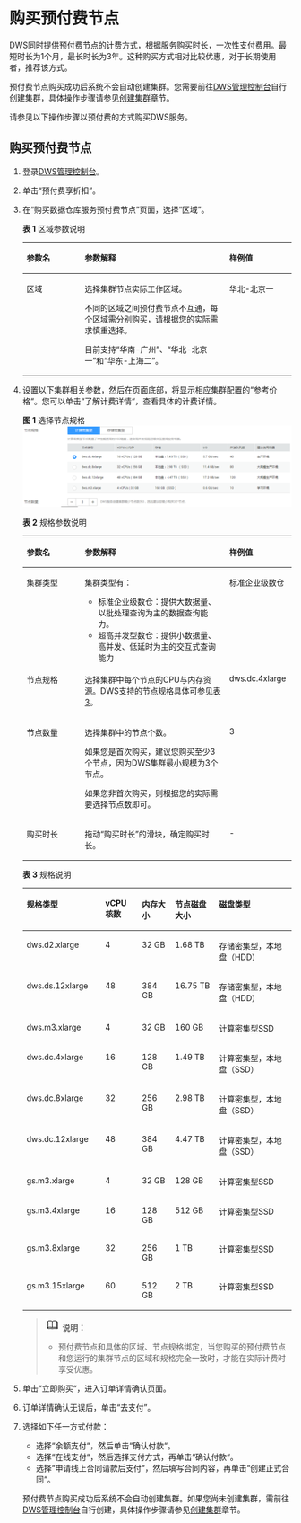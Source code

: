 # 购买预付费节点<a name="dws_01_0138"></a>

DWS同时提供预付费节点的计费方式，根据服务购买时长，一次性支付费用。最短时长为1个月，最长时长为3年。这种购买方式相对比较优惠，对于长期使用者，推荐该方式。

预付费节点购买成功后系统不会自动创建集群。您需要前往[DWS管理控制台](https://console.huaweicloud.com/dws)自行创建集群，具体操作步骤请参见[创建集群](创建集群.md)章节。

请参见以下操作步骤以预付费的方式购买DWS服务。

## 购买预付费节点<a name="zh-cn_topic_0106894116_section1114965674118"></a>

1.  登录[DWS管理控制台](https://console.huaweicloud.com/dws)。
2.  单击“预付费享折扣”。
3.  在“购买数据仓库服务预付费节点”页面，选择“区域”。

    **表 1**  区域参数说明

    <a name="zh-cn_topic_0106894116_table214213566363"></a>
    <table><thead align="left"><tr id="zh-cn_topic_0106894116_row191411656123611"><th class="cellrowborder" valign="top" width="21.62%" id="mcps1.2.4.1.1"><p id="zh-cn_topic_0106894116_p161411856153618"><a name="zh-cn_topic_0106894116_p161411856153618"></a><a name="zh-cn_topic_0106894116_p161411856153618"></a><strong id="zh-cn_topic_0106894116_b314125603616"><a name="zh-cn_topic_0106894116_b314125603616"></a><a name="zh-cn_topic_0106894116_b314125603616"></a>参数名</strong></p>
    </th>
    <th class="cellrowborder" valign="top" width="53.76%" id="mcps1.2.4.1.2"><p id="zh-cn_topic_0106894116_p514175653611"><a name="zh-cn_topic_0106894116_p514175653611"></a><a name="zh-cn_topic_0106894116_p514175653611"></a><strong id="zh-cn_topic_0106894116_b17141135693614"><a name="zh-cn_topic_0106894116_b17141135693614"></a><a name="zh-cn_topic_0106894116_b17141135693614"></a>参数解释</strong></p>
    </th>
    <th class="cellrowborder" valign="top" width="24.62%" id="mcps1.2.4.1.3"><p id="zh-cn_topic_0106894116_p1714115619363"><a name="zh-cn_topic_0106894116_p1714115619363"></a><a name="zh-cn_topic_0106894116_p1714115619363"></a><strong id="zh-cn_topic_0106894116_b14141125653610"><a name="zh-cn_topic_0106894116_b14141125653610"></a><a name="zh-cn_topic_0106894116_b14141125653610"></a>样例值</strong></p>
    </th>
    </tr>
    </thead>
    <tbody><tr id="zh-cn_topic_0106894116_row13142135610364"><td class="cellrowborder" valign="top" width="21.62%" headers="mcps1.2.4.1.1 "><p id="zh-cn_topic_0106894116_p514111565361"><a name="zh-cn_topic_0106894116_p514111565361"></a><a name="zh-cn_topic_0106894116_p514111565361"></a>区域</p>
    </td>
    <td class="cellrowborder" valign="top" width="53.76%" headers="mcps1.2.4.1.2 "><p id="zh-cn_topic_0106894116_p15141456143615"><a name="zh-cn_topic_0106894116_p15141456143615"></a><a name="zh-cn_topic_0106894116_p15141456143615"></a>选择集群节点实际工作区域。</p>
    <p id="zh-cn_topic_0106894116_p914117566366"><a name="zh-cn_topic_0106894116_p914117566366"></a><a name="zh-cn_topic_0106894116_p914117566366"></a>不同的区域之间预付费节点不互通，每个区域需分别购买，请根据您的实际需求慎重选择。</p>
    <p id="zh-cn_topic_0106894116_p101411756163614"><a name="zh-cn_topic_0106894116_p101411756163614"></a><a name="zh-cn_topic_0106894116_p101411756163614"></a>目前支持<span class="parmvalue" id="zh-cn_topic_0106894116_parmvalue18209184514507"><a name="zh-cn_topic_0106894116_parmvalue18209184514507"></a><a name="zh-cn_topic_0106894116_parmvalue18209184514507"></a>“华南-广州”</span>、<span class="parmvalue" id="zh-cn_topic_0106894116_parmvalue1521395020187"><a name="zh-cn_topic_0106894116_parmvalue1521395020187"></a><a name="zh-cn_topic_0106894116_parmvalue1521395020187"></a>“华北-北京一”</span>和<span class="parmvalue" id="zh-cn_topic_0106894116_parmvalue1416913716192"><a name="zh-cn_topic_0106894116_parmvalue1416913716192"></a><a name="zh-cn_topic_0106894116_parmvalue1416913716192"></a>“华东-上海二”</span>。</p>
    </td>
    <td class="cellrowborder" valign="top" width="24.62%" headers="mcps1.2.4.1.3 "><p id="zh-cn_topic_0106894116_p8142056173611"><a name="zh-cn_topic_0106894116_p8142056173611"></a><a name="zh-cn_topic_0106894116_p8142056173611"></a>华北-北京一</p>
    </td>
    </tr>
    </tbody>
    </table>

4.  设置以下集群相关参数，然后在页面底部，将显示相应集群配置的“参考价格“。您可以单击“了解计费详情“，查看具体的计费详情。

    **图 1**  选择节点规格<a name="zh-cn_topic_0106894116_fig27839064163334"></a>  
    ![](figures/选择节点规格.png "选择节点规格")

    **表 2**  规格参数说明

    <a name="zh-cn_topic_0106894116_table1151432214417"></a>
    <table><thead align="left"><tr id="zh-cn_topic_0106894116_row6531322154416"><th class="cellrowborder" valign="top" width="21.62%" id="mcps1.2.4.1.1"><p id="zh-cn_topic_0106894116_p1253632217444"><a name="zh-cn_topic_0106894116_p1253632217444"></a><a name="zh-cn_topic_0106894116_p1253632217444"></a><strong id="zh-cn_topic_0106894116_b7538102234418"><a name="zh-cn_topic_0106894116_b7538102234418"></a><a name="zh-cn_topic_0106894116_b7538102234418"></a>参数名</strong></p>
    </th>
    <th class="cellrowborder" valign="top" width="53.76%" id="mcps1.2.4.1.2"><p id="zh-cn_topic_0106894116_p145421622164418"><a name="zh-cn_topic_0106894116_p145421622164418"></a><a name="zh-cn_topic_0106894116_p145421622164418"></a><strong id="zh-cn_topic_0106894116_b75435223442"><a name="zh-cn_topic_0106894116_b75435223442"></a><a name="zh-cn_topic_0106894116_b75435223442"></a>参数解释</strong></p>
    </th>
    <th class="cellrowborder" valign="top" width="24.62%" id="mcps1.2.4.1.3"><p id="zh-cn_topic_0106894116_p3546102213443"><a name="zh-cn_topic_0106894116_p3546102213443"></a><a name="zh-cn_topic_0106894116_p3546102213443"></a><strong id="zh-cn_topic_0106894116_b6547722184419"><a name="zh-cn_topic_0106894116_b6547722184419"></a><a name="zh-cn_topic_0106894116_b6547722184419"></a>样例值</strong></p>
    </th>
    </tr>
    </thead>
    <tbody><tr id="zh-cn_topic_0106894116_row1930072214216"><td class="cellrowborder" valign="top" width="21.62%" headers="mcps1.2.4.1.1 "><p id="zh-cn_topic_0106894116_p16301222821"><a name="zh-cn_topic_0106894116_p16301222821"></a><a name="zh-cn_topic_0106894116_p16301222821"></a>集群类型</p>
    </td>
    <td class="cellrowborder" valign="top" width="53.76%" headers="mcps1.2.4.1.2 "><p id="zh-cn_topic_0106894116_p143014226211"><a name="zh-cn_topic_0106894116_p143014226211"></a><a name="zh-cn_topic_0106894116_p143014226211"></a>集群类型有：</p>
    <a name="zh-cn_topic_0106894116_ul139998019510"></a><a name="zh-cn_topic_0106894116_ul139998019510"></a><ul id="zh-cn_topic_0106894116_ul139998019510"><li>标准企业级数仓：提供大数据量、以批处理查询为主的数据查询能力。</li><li>超高并发型数仓：提供小数据量、高并发、低延时为主的交互式查询能力</li></ul>
    </td>
    <td class="cellrowborder" valign="top" width="24.62%" headers="mcps1.2.4.1.3 "><p id="zh-cn_topic_0106894116_p23014229219"><a name="zh-cn_topic_0106894116_p23014229219"></a><a name="zh-cn_topic_0106894116_p23014229219"></a>标准企业级数仓</p>
    </td>
    </tr>
    <tr id="zh-cn_topic_0106894116_row165685224446"><td class="cellrowborder" valign="top" width="21.62%" headers="mcps1.2.4.1.1 "><p id="zh-cn_topic_0106894116_p95737226448"><a name="zh-cn_topic_0106894116_p95737226448"></a><a name="zh-cn_topic_0106894116_p95737226448"></a>节点规格</p>
    </td>
    <td class="cellrowborder" valign="top" width="53.76%" headers="mcps1.2.4.1.2 "><p id="zh-cn_topic_0106894116_p65774227448"><a name="zh-cn_topic_0106894116_p65774227448"></a><a name="zh-cn_topic_0106894116_p65774227448"></a>选择集群中每个节点的CPU与内存资源。DWS支持的节点规格具体可参见<a href="#zh-cn_topic_0106894116_table19316337719">表3</a>。</p>
    </td>
    <td class="cellrowborder" valign="top" width="24.62%" headers="mcps1.2.4.1.3 "><p id="zh-cn_topic_0106894116_p1558422244418"><a name="zh-cn_topic_0106894116_p1558422244418"></a><a name="zh-cn_topic_0106894116_p1558422244418"></a>dws.dc.4xlarge</p>
    </td>
    </tr>
    <tr id="zh-cn_topic_0106894116_row352611520469"><td class="cellrowborder" valign="top" width="21.62%" headers="mcps1.2.4.1.1 "><p id="zh-cn_topic_0106894116_p135561122194414"><a name="zh-cn_topic_0106894116_p135561122194414"></a><a name="zh-cn_topic_0106894116_p135561122194414"></a>节点数量</p>
    </td>
    <td class="cellrowborder" valign="top" width="53.76%" headers="mcps1.2.4.1.2 "><p id="zh-cn_topic_0106894116_p0560122224414"><a name="zh-cn_topic_0106894116_p0560122224414"></a><a name="zh-cn_topic_0106894116_p0560122224414"></a>选择集群中的节点个数。</p>
    <p id="zh-cn_topic_0106894116_p648642216104"><a name="zh-cn_topic_0106894116_p648642216104"></a><a name="zh-cn_topic_0106894116_p648642216104"></a>如果您是首次购买，建议您购买至少3个节点，因为DWS集群最小规模为3个节点。</p>
    <p id="zh-cn_topic_0106894116_p173077104518"><a name="zh-cn_topic_0106894116_p173077104518"></a><a name="zh-cn_topic_0106894116_p173077104518"></a>如果您非首次购买，则根据您的实际需要选择节点数即可。</p>
    </td>
    <td class="cellrowborder" valign="top" width="24.62%" headers="mcps1.2.4.1.3 "><p id="zh-cn_topic_0106894116_p95641222134416"><a name="zh-cn_topic_0106894116_p95641222134416"></a><a name="zh-cn_topic_0106894116_p95641222134416"></a>3</p>
    </td>
    </tr>
    <tr id="zh-cn_topic_0106894116_row21871821141313"><td class="cellrowborder" valign="top" width="21.62%" headers="mcps1.2.4.1.1 "><p id="zh-cn_topic_0106894116_p4187182121318"><a name="zh-cn_topic_0106894116_p4187182121318"></a><a name="zh-cn_topic_0106894116_p4187182121318"></a>购买时长</p>
    </td>
    <td class="cellrowborder" valign="top" width="53.76%" headers="mcps1.2.4.1.2 "><p id="zh-cn_topic_0106894116_p88197319144"><a name="zh-cn_topic_0106894116_p88197319144"></a><a name="zh-cn_topic_0106894116_p88197319144"></a>拖动<span class="parmname" id="zh-cn_topic_0106894116_parmname1982043113143"><a name="zh-cn_topic_0106894116_parmname1982043113143"></a><a name="zh-cn_topic_0106894116_parmname1982043113143"></a>“购买时长”</span>的滑块，确定购买时长。</p>
    </td>
    <td class="cellrowborder" valign="top" width="24.62%" headers="mcps1.2.4.1.3 "><p id="zh-cn_topic_0106894116_p818762120137"><a name="zh-cn_topic_0106894116_p818762120137"></a><a name="zh-cn_topic_0106894116_p818762120137"></a>-</p>
    </td>
    </tr>
    </tbody>
    </table>

    **表 3**  规格说明

    <a name="zh-cn_topic_0106894116_table19316337719"></a>
    <table><thead align="left"><tr id="zh-cn_topic_0106894116_dws_01_0019_row4719111131414"><th class="cellrowborder" valign="top" width="29.23%" id="mcps1.2.6.1.1"><p id="zh-cn_topic_0106894116_dws_01_0019_p10725811181413"><a name="zh-cn_topic_0106894116_dws_01_0019_p10725811181413"></a><a name="zh-cn_topic_0106894116_dws_01_0019_p10725811181413"></a><strong id="zh-cn_topic_0106894116_dws_01_0019_b11729311121418"><a name="zh-cn_topic_0106894116_dws_01_0019_b11729311121418"></a><a name="zh-cn_topic_0106894116_dws_01_0019_b11729311121418"></a>规格类型</strong></p>
    </th>
    <th class="cellrowborder" valign="top" width="13.65%" id="mcps1.2.6.1.2"><p id="zh-cn_topic_0106894116_dws_01_0019_p373551117146"><a name="zh-cn_topic_0106894116_dws_01_0019_p373551117146"></a><a name="zh-cn_topic_0106894116_dws_01_0019_p373551117146"></a><strong id="zh-cn_topic_0106894116_dws_01_0019_b2073791117140"><a name="zh-cn_topic_0106894116_dws_01_0019_b2073791117140"></a><a name="zh-cn_topic_0106894116_dws_01_0019_b2073791117140"></a>vCPU核数</strong></p>
    </th>
    <th class="cellrowborder" valign="top" width="12.31%" id="mcps1.2.6.1.3"><p id="zh-cn_topic_0106894116_dws_01_0019_p147431511171410"><a name="zh-cn_topic_0106894116_dws_01_0019_p147431511171410"></a><a name="zh-cn_topic_0106894116_dws_01_0019_p147431511171410"></a><strong id="zh-cn_topic_0106894116_dws_01_0019_b174621181411"><a name="zh-cn_topic_0106894116_dws_01_0019_b174621181411"></a><a name="zh-cn_topic_0106894116_dws_01_0019_b174621181411"></a>内存大小</strong></p>
    </th>
    <th class="cellrowborder" valign="top" width="16.37%" id="mcps1.2.6.1.4"><p id="zh-cn_topic_0106894116_dws_01_0019_p16751151111414"><a name="zh-cn_topic_0106894116_dws_01_0019_p16751151111414"></a><a name="zh-cn_topic_0106894116_dws_01_0019_p16751151111414"></a><strong id="zh-cn_topic_0106894116_dws_01_0019_b27541811171418"><a name="zh-cn_topic_0106894116_dws_01_0019_b27541811171418"></a><a name="zh-cn_topic_0106894116_dws_01_0019_b27541811171418"></a>节点磁盘大小</strong></p>
    </th>
    <th class="cellrowborder" valign="top" width="28.439999999999998%" id="mcps1.2.6.1.5"><p id="zh-cn_topic_0106894116_dws_01_0019_p57596112144"><a name="zh-cn_topic_0106894116_dws_01_0019_p57596112144"></a><a name="zh-cn_topic_0106894116_dws_01_0019_p57596112144"></a><strong id="zh-cn_topic_0106894116_dws_01_0019_b2076320113147"><a name="zh-cn_topic_0106894116_dws_01_0019_b2076320113147"></a><a name="zh-cn_topic_0106894116_dws_01_0019_b2076320113147"></a>磁盘类型</strong></p>
    </th>
    </tr>
    </thead>
    <tbody><tr id="zh-cn_topic_0106894116_dws_01_0019_row7897131111414"><td class="cellrowborder" valign="top" width="29.23%" headers="mcps1.2.6.1.1 "><p id="zh-cn_topic_0106894116_dws_01_0019_p8902511141414"><a name="zh-cn_topic_0106894116_dws_01_0019_p8902511141414"></a><a name="zh-cn_topic_0106894116_dws_01_0019_p8902511141414"></a>dws.d2.xlarge</p>
    </td>
    <td class="cellrowborder" valign="top" width="13.65%" headers="mcps1.2.6.1.2 "><p id="zh-cn_topic_0106894116_dws_01_0019_p189070115140"><a name="zh-cn_topic_0106894116_dws_01_0019_p189070115140"></a><a name="zh-cn_topic_0106894116_dws_01_0019_p189070115140"></a>4</p>
    </td>
    <td class="cellrowborder" valign="top" width="12.31%" headers="mcps1.2.6.1.3 "><p id="zh-cn_topic_0106894116_dws_01_0019_p1991281121416"><a name="zh-cn_topic_0106894116_dws_01_0019_p1991281121416"></a><a name="zh-cn_topic_0106894116_dws_01_0019_p1991281121416"></a>32 GB</p>
    </td>
    <td class="cellrowborder" valign="top" width="16.37%" headers="mcps1.2.6.1.4 "><p id="zh-cn_topic_0106894116_dws_01_0019_p7916141191411"><a name="zh-cn_topic_0106894116_dws_01_0019_p7916141191411"></a><a name="zh-cn_topic_0106894116_dws_01_0019_p7916141191411"></a>1.68 TB</p>
    </td>
    <td class="cellrowborder" valign="top" width="28.439999999999998%" headers="mcps1.2.6.1.5 "><p id="zh-cn_topic_0106894116_dws_01_0019_p189212113146"><a name="zh-cn_topic_0106894116_dws_01_0019_p189212113146"></a><a name="zh-cn_topic_0106894116_dws_01_0019_p189212113146"></a>存储密集型，本地盘（HDD）</p>
    </td>
    </tr>
    <tr id="zh-cn_topic_0106894116_dws_01_0019_row1270433517491"><td class="cellrowborder" valign="top" width="29.23%" headers="mcps1.2.6.1.1 "><p id="zh-cn_topic_0106894116_dws_01_0019_p1470793594920"><a name="zh-cn_topic_0106894116_dws_01_0019_p1470793594920"></a><a name="zh-cn_topic_0106894116_dws_01_0019_p1470793594920"></a>dws.ds.12xlarge</p>
    </td>
    <td class="cellrowborder" valign="top" width="13.65%" headers="mcps1.2.6.1.2 "><p id="zh-cn_topic_0106894116_dws_01_0019_p13707335134917"><a name="zh-cn_topic_0106894116_dws_01_0019_p13707335134917"></a><a name="zh-cn_topic_0106894116_dws_01_0019_p13707335134917"></a>48</p>
    </td>
    <td class="cellrowborder" valign="top" width="12.31%" headers="mcps1.2.6.1.3 "><p id="zh-cn_topic_0106894116_dws_01_0019_p9708103534919"><a name="zh-cn_topic_0106894116_dws_01_0019_p9708103534919"></a><a name="zh-cn_topic_0106894116_dws_01_0019_p9708103534919"></a>384 GB</p>
    </td>
    <td class="cellrowborder" valign="top" width="16.37%" headers="mcps1.2.6.1.4 "><p id="zh-cn_topic_0106894116_dws_01_0019_p197081535194917"><a name="zh-cn_topic_0106894116_dws_01_0019_p197081535194917"></a><a name="zh-cn_topic_0106894116_dws_01_0019_p197081535194917"></a>16.75 TB</p>
    </td>
    <td class="cellrowborder" valign="top" width="28.439999999999998%" headers="mcps1.2.6.1.5 "><p id="zh-cn_topic_0106894116_dws_01_0019_p53314555020"><a name="zh-cn_topic_0106894116_dws_01_0019_p53314555020"></a><a name="zh-cn_topic_0106894116_dws_01_0019_p53314555020"></a>存储密集型，本地盘（HDD）</p>
    </td>
    </tr>
    <tr id="zh-cn_topic_0106894116_dws_01_0019_row149761311181418"><td class="cellrowborder" valign="top" width="29.23%" headers="mcps1.2.6.1.1 "><p id="zh-cn_topic_0106894116_dws_01_0019_p1398031110149"><a name="zh-cn_topic_0106894116_dws_01_0019_p1398031110149"></a><a name="zh-cn_topic_0106894116_dws_01_0019_p1398031110149"></a>dws.m3.xlarge</p>
    </td>
    <td class="cellrowborder" valign="top" width="13.65%" headers="mcps1.2.6.1.2 "><p id="zh-cn_topic_0106894116_dws_01_0019_p89841111146"><a name="zh-cn_topic_0106894116_dws_01_0019_p89841111146"></a><a name="zh-cn_topic_0106894116_dws_01_0019_p89841111146"></a>4</p>
    </td>
    <td class="cellrowborder" valign="top" width="12.31%" headers="mcps1.2.6.1.3 "><p id="zh-cn_topic_0106894116_dws_01_0019_p5988151112140"><a name="zh-cn_topic_0106894116_dws_01_0019_p5988151112140"></a><a name="zh-cn_topic_0106894116_dws_01_0019_p5988151112140"></a>32 GB</p>
    </td>
    <td class="cellrowborder" valign="top" width="16.37%" headers="mcps1.2.6.1.4 "><p id="zh-cn_topic_0106894116_dws_01_0019_p3993161115148"><a name="zh-cn_topic_0106894116_dws_01_0019_p3993161115148"></a><a name="zh-cn_topic_0106894116_dws_01_0019_p3993161115148"></a>160 GB</p>
    </td>
    <td class="cellrowborder" valign="top" width="28.439999999999998%" headers="mcps1.2.6.1.5 "><p id="zh-cn_topic_0106894116_dws_01_0019_p999811114147"><a name="zh-cn_topic_0106894116_dws_01_0019_p999811114147"></a><a name="zh-cn_topic_0106894116_dws_01_0019_p999811114147"></a>计算密集型SSD</p>
    </td>
    </tr>
    <tr id="zh-cn_topic_0106894116_dws_01_0019_row152315233489"><td class="cellrowborder" valign="top" width="29.23%" headers="mcps1.2.6.1.1 "><p id="zh-cn_topic_0106894116_dws_01_0019_p1523192312488"><a name="zh-cn_topic_0106894116_dws_01_0019_p1523192312488"></a><a name="zh-cn_topic_0106894116_dws_01_0019_p1523192312488"></a>dws.dc.4xlarge</p>
    </td>
    <td class="cellrowborder" valign="top" width="13.65%" headers="mcps1.2.6.1.2 "><p id="zh-cn_topic_0106894116_dws_01_0019_p195234232489"><a name="zh-cn_topic_0106894116_dws_01_0019_p195234232489"></a><a name="zh-cn_topic_0106894116_dws_01_0019_p195234232489"></a>16</p>
    </td>
    <td class="cellrowborder" valign="top" width="12.31%" headers="mcps1.2.6.1.3 "><p id="zh-cn_topic_0106894116_dws_01_0019_p9523172314816"><a name="zh-cn_topic_0106894116_dws_01_0019_p9523172314816"></a><a name="zh-cn_topic_0106894116_dws_01_0019_p9523172314816"></a>128 GB</p>
    </td>
    <td class="cellrowborder" valign="top" width="16.37%" headers="mcps1.2.6.1.4 "><p id="zh-cn_topic_0106894116_dws_01_0019_p852312324817"><a name="zh-cn_topic_0106894116_dws_01_0019_p852312324817"></a><a name="zh-cn_topic_0106894116_dws_01_0019_p852312324817"></a>1.49 TB</p>
    </td>
    <td class="cellrowborder" valign="top" width="28.439999999999998%" headers="mcps1.2.6.1.5 "><p id="zh-cn_topic_0106894116_dws_01_0019_p1252317231488"><a name="zh-cn_topic_0106894116_dws_01_0019_p1252317231488"></a><a name="zh-cn_topic_0106894116_dws_01_0019_p1252317231488"></a>计算密集型，本地盘（SSD）</p>
    </td>
    </tr>
    <tr id="zh-cn_topic_0106894116_dws_01_0019_row4711133319484"><td class="cellrowborder" valign="top" width="29.23%" headers="mcps1.2.6.1.1 "><p id="zh-cn_topic_0106894116_dws_01_0019_p3711433184812"><a name="zh-cn_topic_0106894116_dws_01_0019_p3711433184812"></a><a name="zh-cn_topic_0106894116_dws_01_0019_p3711433184812"></a>dws.dc.8xlarge</p>
    </td>
    <td class="cellrowborder" valign="top" width="13.65%" headers="mcps1.2.6.1.2 "><p id="zh-cn_topic_0106894116_dws_01_0019_p671153317482"><a name="zh-cn_topic_0106894116_dws_01_0019_p671153317482"></a><a name="zh-cn_topic_0106894116_dws_01_0019_p671153317482"></a>32</p>
    </td>
    <td class="cellrowborder" valign="top" width="12.31%" headers="mcps1.2.6.1.3 "><p id="zh-cn_topic_0106894116_dws_01_0019_p9711143384810"><a name="zh-cn_topic_0106894116_dws_01_0019_p9711143384810"></a><a name="zh-cn_topic_0106894116_dws_01_0019_p9711143384810"></a>256 GB</p>
    </td>
    <td class="cellrowborder" valign="top" width="16.37%" headers="mcps1.2.6.1.4 "><p id="zh-cn_topic_0106894116_dws_01_0019_p167111133184819"><a name="zh-cn_topic_0106894116_dws_01_0019_p167111133184819"></a><a name="zh-cn_topic_0106894116_dws_01_0019_p167111133184819"></a>2.98 TB</p>
    </td>
    <td class="cellrowborder" valign="top" width="28.439999999999998%" headers="mcps1.2.6.1.5 "><p id="zh-cn_topic_0106894116_dws_01_0019_p14711113318489"><a name="zh-cn_topic_0106894116_dws_01_0019_p14711113318489"></a><a name="zh-cn_topic_0106894116_dws_01_0019_p14711113318489"></a>计算密集型，本地盘（SSD）</p>
    </td>
    </tr>
    <tr id="zh-cn_topic_0106894116_dws_01_0019_row13695174014488"><td class="cellrowborder" valign="top" width="29.23%" headers="mcps1.2.6.1.1 "><p id="zh-cn_topic_0106894116_dws_01_0019_p13695340204815"><a name="zh-cn_topic_0106894116_dws_01_0019_p13695340204815"></a><a name="zh-cn_topic_0106894116_dws_01_0019_p13695340204815"></a>dws.dc.12xlarge</p>
    </td>
    <td class="cellrowborder" valign="top" width="13.65%" headers="mcps1.2.6.1.2 "><p id="zh-cn_topic_0106894116_dws_01_0019_p969564074815"><a name="zh-cn_topic_0106894116_dws_01_0019_p969564074815"></a><a name="zh-cn_topic_0106894116_dws_01_0019_p969564074815"></a>48</p>
    </td>
    <td class="cellrowborder" valign="top" width="12.31%" headers="mcps1.2.6.1.3 "><p id="zh-cn_topic_0106894116_dws_01_0019_p3695164044816"><a name="zh-cn_topic_0106894116_dws_01_0019_p3695164044816"></a><a name="zh-cn_topic_0106894116_dws_01_0019_p3695164044816"></a>384 GB</p>
    </td>
    <td class="cellrowborder" valign="top" width="16.37%" headers="mcps1.2.6.1.4 "><p id="zh-cn_topic_0106894116_dws_01_0019_p1695240104819"><a name="zh-cn_topic_0106894116_dws_01_0019_p1695240104819"></a><a name="zh-cn_topic_0106894116_dws_01_0019_p1695240104819"></a>4.47 TB</p>
    </td>
    <td class="cellrowborder" valign="top" width="28.439999999999998%" headers="mcps1.2.6.1.5 "><p id="zh-cn_topic_0106894116_dws_01_0019_p169518405484"><a name="zh-cn_topic_0106894116_dws_01_0019_p169518405484"></a><a name="zh-cn_topic_0106894116_dws_01_0019_p169518405484"></a>计算密集型，本地盘（SSD）</p>
    </td>
    </tr>
    <tr id="zh-cn_topic_0106894116_dws_01_0019_row167568370281"><td class="cellrowborder" valign="top" width="29.23%" headers="mcps1.2.6.1.1 "><p id="zh-cn_topic_0106894116_dws_01_0019_p1775712372289"><a name="zh-cn_topic_0106894116_dws_01_0019_p1775712372289"></a><a name="zh-cn_topic_0106894116_dws_01_0019_p1775712372289"></a>gs.m3.xlarge</p>
    </td>
    <td class="cellrowborder" valign="top" width="13.65%" headers="mcps1.2.6.1.2 "><p id="zh-cn_topic_0106894116_dws_01_0019_p1675793719286"><a name="zh-cn_topic_0106894116_dws_01_0019_p1675793719286"></a><a name="zh-cn_topic_0106894116_dws_01_0019_p1675793719286"></a>4</p>
    </td>
    <td class="cellrowborder" valign="top" width="12.31%" headers="mcps1.2.6.1.3 "><p id="zh-cn_topic_0106894116_dws_01_0019_p147571375289"><a name="zh-cn_topic_0106894116_dws_01_0019_p147571375289"></a><a name="zh-cn_topic_0106894116_dws_01_0019_p147571375289"></a>32 GB</p>
    </td>
    <td class="cellrowborder" valign="top" width="16.37%" headers="mcps1.2.6.1.4 "><p id="zh-cn_topic_0106894116_dws_01_0019_p5757737192810"><a name="zh-cn_topic_0106894116_dws_01_0019_p5757737192810"></a><a name="zh-cn_topic_0106894116_dws_01_0019_p5757737192810"></a>128 GB</p>
    </td>
    <td class="cellrowborder" valign="top" width="28.439999999999998%" headers="mcps1.2.6.1.5 "><p id="zh-cn_topic_0106894116_dws_01_0019_p1875711372280"><a name="zh-cn_topic_0106894116_dws_01_0019_p1875711372280"></a><a name="zh-cn_topic_0106894116_dws_01_0019_p1875711372280"></a>计算密集型SSD</p>
    </td>
    </tr>
    <tr id="zh-cn_topic_0106894116_dws_01_0019_row1596524152816"><td class="cellrowborder" valign="top" width="29.23%" headers="mcps1.2.6.1.1 "><p id="zh-cn_topic_0106894116_dws_01_0019_p149664412283"><a name="zh-cn_topic_0106894116_dws_01_0019_p149664412283"></a><a name="zh-cn_topic_0106894116_dws_01_0019_p149664412283"></a>gs.m3.4xlarge</p>
    </td>
    <td class="cellrowborder" valign="top" width="13.65%" headers="mcps1.2.6.1.2 "><p id="zh-cn_topic_0106894116_dws_01_0019_p209661641122820"><a name="zh-cn_topic_0106894116_dws_01_0019_p209661641122820"></a><a name="zh-cn_topic_0106894116_dws_01_0019_p209661641122820"></a>16</p>
    </td>
    <td class="cellrowborder" valign="top" width="12.31%" headers="mcps1.2.6.1.3 "><p id="zh-cn_topic_0106894116_dws_01_0019_p1496634119284"><a name="zh-cn_topic_0106894116_dws_01_0019_p1496634119284"></a><a name="zh-cn_topic_0106894116_dws_01_0019_p1496634119284"></a>128 GB</p>
    </td>
    <td class="cellrowborder" valign="top" width="16.37%" headers="mcps1.2.6.1.4 "><p id="zh-cn_topic_0106894116_dws_01_0019_p5966194152815"><a name="zh-cn_topic_0106894116_dws_01_0019_p5966194152815"></a><a name="zh-cn_topic_0106894116_dws_01_0019_p5966194152815"></a>512 GB</p>
    </td>
    <td class="cellrowborder" valign="top" width="28.439999999999998%" headers="mcps1.2.6.1.5 "><p id="zh-cn_topic_0106894116_dws_01_0019_p496616414283"><a name="zh-cn_topic_0106894116_dws_01_0019_p496616414283"></a><a name="zh-cn_topic_0106894116_dws_01_0019_p496616414283"></a>计算密集型SSD</p>
    </td>
    </tr>
    <tr id="zh-cn_topic_0106894116_dws_01_0019_row12670194852814"><td class="cellrowborder" valign="top" width="29.23%" headers="mcps1.2.6.1.1 "><p id="zh-cn_topic_0106894116_dws_01_0019_p11670848112811"><a name="zh-cn_topic_0106894116_dws_01_0019_p11670848112811"></a><a name="zh-cn_topic_0106894116_dws_01_0019_p11670848112811"></a>gs.m3.8xlarge</p>
    </td>
    <td class="cellrowborder" valign="top" width="13.65%" headers="mcps1.2.6.1.2 "><p id="zh-cn_topic_0106894116_dws_01_0019_p8670134882814"><a name="zh-cn_topic_0106894116_dws_01_0019_p8670134882814"></a><a name="zh-cn_topic_0106894116_dws_01_0019_p8670134882814"></a>32</p>
    </td>
    <td class="cellrowborder" valign="top" width="12.31%" headers="mcps1.2.6.1.3 "><p id="zh-cn_topic_0106894116_dws_01_0019_p967094815286"><a name="zh-cn_topic_0106894116_dws_01_0019_p967094815286"></a><a name="zh-cn_topic_0106894116_dws_01_0019_p967094815286"></a>256 GB</p>
    </td>
    <td class="cellrowborder" valign="top" width="16.37%" headers="mcps1.2.6.1.4 "><p id="zh-cn_topic_0106894116_dws_01_0019_p16670648102819"><a name="zh-cn_topic_0106894116_dws_01_0019_p16670648102819"></a><a name="zh-cn_topic_0106894116_dws_01_0019_p16670648102819"></a>1 TB</p>
    </td>
    <td class="cellrowborder" valign="top" width="28.439999999999998%" headers="mcps1.2.6.1.5 "><p id="zh-cn_topic_0106894116_dws_01_0019_p19670348182811"><a name="zh-cn_topic_0106894116_dws_01_0019_p19670348182811"></a><a name="zh-cn_topic_0106894116_dws_01_0019_p19670348182811"></a>计算密集型SSD</p>
    </td>
    </tr>
    <tr id="zh-cn_topic_0106894116_dws_01_0019_row3120205372818"><td class="cellrowborder" valign="top" width="29.23%" headers="mcps1.2.6.1.1 "><p id="zh-cn_topic_0106894116_dws_01_0019_p312113538285"><a name="zh-cn_topic_0106894116_dws_01_0019_p312113538285"></a><a name="zh-cn_topic_0106894116_dws_01_0019_p312113538285"></a>gs.m3.15xlarge</p>
    </td>
    <td class="cellrowborder" valign="top" width="13.65%" headers="mcps1.2.6.1.2 "><p id="zh-cn_topic_0106894116_dws_01_0019_p7121753122818"><a name="zh-cn_topic_0106894116_dws_01_0019_p7121753122818"></a><a name="zh-cn_topic_0106894116_dws_01_0019_p7121753122818"></a>60</p>
    </td>
    <td class="cellrowborder" valign="top" width="12.31%" headers="mcps1.2.6.1.3 "><p id="zh-cn_topic_0106894116_dws_01_0019_p1121175332817"><a name="zh-cn_topic_0106894116_dws_01_0019_p1121175332817"></a><a name="zh-cn_topic_0106894116_dws_01_0019_p1121175332817"></a>512 GB</p>
    </td>
    <td class="cellrowborder" valign="top" width="16.37%" headers="mcps1.2.6.1.4 "><p id="zh-cn_topic_0106894116_dws_01_0019_p8121135332818"><a name="zh-cn_topic_0106894116_dws_01_0019_p8121135332818"></a><a name="zh-cn_topic_0106894116_dws_01_0019_p8121135332818"></a>2 TB</p>
    </td>
    <td class="cellrowborder" valign="top" width="28.439999999999998%" headers="mcps1.2.6.1.5 "><p id="zh-cn_topic_0106894116_dws_01_0019_p512112533280"><a name="zh-cn_topic_0106894116_dws_01_0019_p512112533280"></a><a name="zh-cn_topic_0106894116_dws_01_0019_p512112533280"></a>计算密集型SSD</p>
    </td>
    </tr>
    </tbody>
    </table>

    >![](public_sys-resources/icon-note.gif) **说明：**   
    >-   预付费节点和具体的区域、节点规格绑定，当您购买的预付费节点和您运行的集群节点的区域和规格完全一致时，才能在实际计费时享受优惠。  

5.  单击“立即购买“，进入订单详情确认页面。
6.  订单详情确认无误后，单击“去支付”。
7.  选择如下任一方式付款：

    -   选择“余额支付“，然后单击“确认付款“。
    -   选择“在线支付“，然后选择支付方式，再单击“确认付款“。
    -   选择“申请线上合同请款后支付“，然后填写合同内容，再单击“创建正式合同“。

    预付费节点购买成功后系统不会自动创建集群。如果您尚未创建集群，需前往[DWS管理控制台](https://console.huaweicloud.com/dws)自行创建，具体操作步骤请参见[创建集群](创建集群.md)章节。



